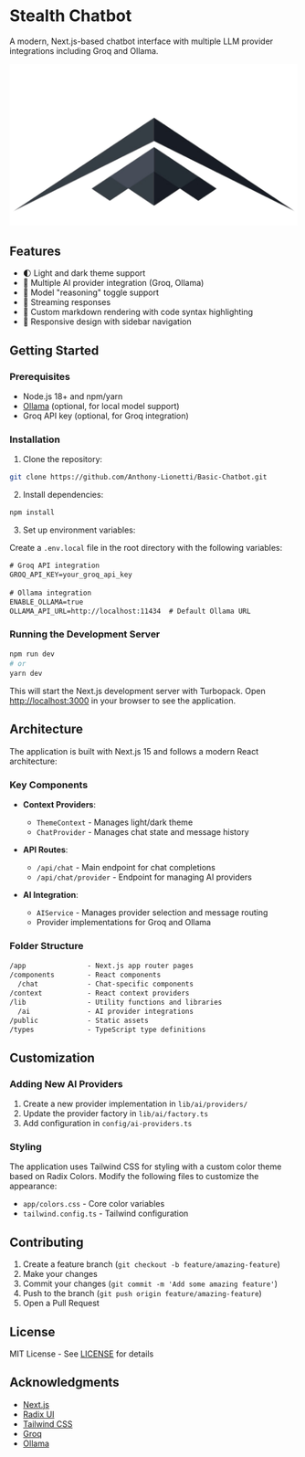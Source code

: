 # Stealth Chatbot

A modern, Next.js-based chatbot interface with multiple LLM provider integrations including Groq and Ollama.

![Stealth Chatbot](public/logo.png)

## Features

- 🌓 Light and dark theme support
- 🤖 Multiple AI provider integration (Groq, Ollama)
- 💭 Model "reasoning" toggle support
- 💨 Streaming responses
- 🔄 Custom markdown rendering with code syntax highlighting
- 📱 Responsive design with sidebar navigation

## Getting Started

### Prerequisites

- Node.js 18+ and npm/yarn
- [Ollama](https://ollama.com/) (optional, for local model support)
- Groq API key (optional, for Groq integration)

### Installation

1. Clone the repository:

```bash
git clone https://github.com/Anthony-Lionetti/Basic-Chatbot.git
```

2. Install dependencies:

```bash
npm install
```

3. Set up environment variables:

Create a `.env.local` file in the root directory with the following variables:

```
# Groq API integration
GROQ_API_KEY=your_groq_api_key

# Ollama integration
ENABLE_OLLAMA=true
OLLAMA_API_URL=http://localhost:11434  # Default Ollama URL
```

### Running the Development Server

```bash
npm run dev
# or
yarn dev
```

This will start the Next.js development server with Turbopack. Open [http://localhost:3000](http://localhost:3000) in your browser to see the application.

## Architecture

The application is built with Next.js 15 and follows a modern React architecture:

### Key Components

- **Context Providers**:
  - `ThemeContext` - Manages light/dark theme
  - `ChatProvider` - Manages chat state and message history

- **API Routes**:
  - `/api/chat` - Main endpoint for chat completions
  - `/api/chat/provider` - Endpoint for managing AI providers

- **AI Integration**:
  - `AIService` - Manages provider selection and message routing
  - Provider implementations for Groq and Ollama

### Folder Structure

```
/app               - Next.js app router pages
/components        - React components
  /chat            - Chat-specific components
/context           - React context providers
/lib               - Utility functions and libraries
  /ai              - AI provider integrations
/public            - Static assets
/types             - TypeScript type definitions
```

## Customization

### Adding New AI Providers

1. Create a new provider implementation in `lib/ai/providers/`
2. Update the provider factory in `lib/ai/factory.ts`
3. Add configuration in `config/ai-providers.ts`

### Styling

The application uses Tailwind CSS for styling with a custom color theme based on Radix Colors. Modify the following files to customize the appearance:

- `app/colors.css` - Core color variables
- `tailwind.config.ts` - Tailwind configuration

## Contributing

1. Create a feature branch (`git checkout -b feature/amazing-feature`)
2. Make your changes
3. Commit your changes (`git commit -m 'Add some amazing feature'`)
4. Push to the branch (`git push origin feature/amazing-feature`)
5. Open a Pull Request

## License

MIT License - See [LICENSE](LICENSE) for details

## Acknowledgments

- [Next.js](https://nextjs.org/)
- [Radix UI](https://www.radix-ui.com/)
- [Tailwind CSS](https://tailwindcss.com/)
- [Groq](https://groq.com/)
- [Ollama](https://ollama.com/)